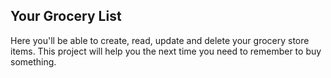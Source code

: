 ## Your Grocery List

Here you'll be able to create, read, update and delete your grocery store items. This project will help you the next time you need to remember to buy something.